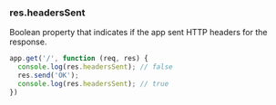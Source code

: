 <h3 id='res.headersSent'>res.headersSent</h3>

Boolean property that indicates if the app sent HTTP headers for the response.

~~~js
app.get('/', function (req, res) {
  console.log(res.headersSent); // false
  res.send('OK');
  console.log(res.headersSent); // true
})
~~~
